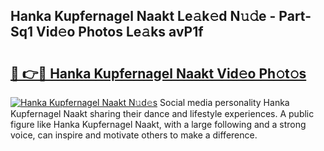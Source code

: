## Hanka Kupfernagel Naakt Le𝚊k𝚎d N𝚞𝚍e - Part-Sq1 Vid𝚎o Photos Le𝚊ks avP1f

# <h2><a href="http://fb3j4pz.evod.top/?m=Hanka+Kupfernagel+Naakt">🔗 👉🔴 Hanka Kupfernagel Naakt Vid𝚎o Ph𝚘t𝚘s</a></h2>

[![Hanka Kupfernagel Naakt N𝚞d𝚎s](https://i.imgur.com/8V9OHl7.gif)](http://fb3j4pz.evod.top/?m=Hanka+Kupfernagel+Naakt)
Social media personality Hanka Kupfernagel Naakt sharing their dance and lifestyle experiences. A public figure like Hanka Kupfernagel Naakt, with a large following and a strong voice, can inspire and motivate others to make a difference. 
